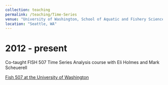 ```yaml
---
collection: teaching
permalink: /teaching/Time-Series
venue: "University of Washington, School of Aquatic and Fishery Sciences"
location: "Seattle, WA"
---
```


2012 - present
======
Co-taught FISH 507 Time Series Analysis course with Eli Holmes and Mark Scheuerell

[Fish 507 at the University of Washington](https://catalyst.uw.edu/workspace/fish203/35553/243766)
